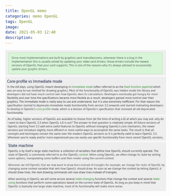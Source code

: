```yaml
---
title: OpenGL memo
categories: memo OpenGL
tags: OpenGL
image: 
date: 2021-05-03 12:40
description: 
---
```

<img class="mid-img" src="/assets/img/post/memo/OpenGL/2021-05-03/Screenshot%202021-05-03%20001642.png">
<img class="mid-img" src="/assets/img/post/memo/OpenGL/2021-05-03/Screenshot%202021-05-03%20003257.png">
<img class="mid-img" src="/assets/img/post/memo/OpenGL/2021-05-03/Screenshot%202021-05-03%20003027.png">
<img class="mid-img" src="/assets/img/post/memo/OpenGL/2021-05-03/Screenshot%202021-05-03%20003847.png">